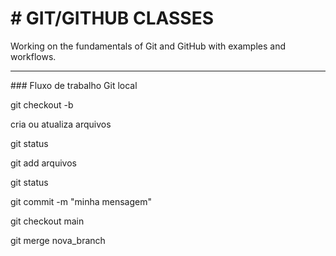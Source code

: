 # \# GIT/GITHUB CLASSES



Working on the fundamentals of Git and GitHub with examples and workflows.



---



\### Fluxo de trabalho Git local



git checkout -b

cria ou atualiza arquivos

git status

git add arquivos

git status

git commit -m "minha mensagem"

git checkout main

git merge nova\_branch

